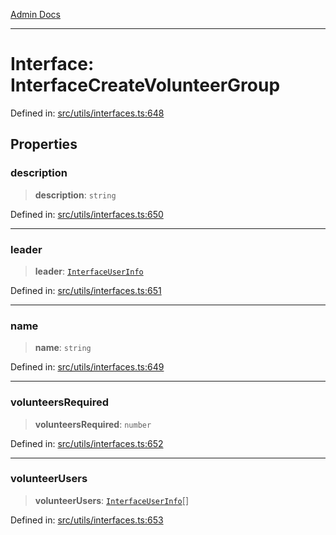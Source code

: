 [Admin Docs](/)

***

# Interface: InterfaceCreateVolunteerGroup

Defined in: [src/utils/interfaces.ts:648](https://github.com/gautam-divyanshu/talawa-admin/blob/69cd9f147d3701d1db7821366b2c564d1fb49f77/src/utils/interfaces.ts#L648)

## Properties

### description

> **description**: `string`

Defined in: [src/utils/interfaces.ts:650](https://github.com/gautam-divyanshu/talawa-admin/blob/69cd9f147d3701d1db7821366b2c564d1fb49f77/src/utils/interfaces.ts#L650)

***

### leader

> **leader**: [`InterfaceUserInfo`](InterfaceUserInfo.md)

Defined in: [src/utils/interfaces.ts:651](https://github.com/gautam-divyanshu/talawa-admin/blob/69cd9f147d3701d1db7821366b2c564d1fb49f77/src/utils/interfaces.ts#L651)

***

### name

> **name**: `string`

Defined in: [src/utils/interfaces.ts:649](https://github.com/gautam-divyanshu/talawa-admin/blob/69cd9f147d3701d1db7821366b2c564d1fb49f77/src/utils/interfaces.ts#L649)

***

### volunteersRequired

> **volunteersRequired**: `number`

Defined in: [src/utils/interfaces.ts:652](https://github.com/gautam-divyanshu/talawa-admin/blob/69cd9f147d3701d1db7821366b2c564d1fb49f77/src/utils/interfaces.ts#L652)

***

### volunteerUsers

> **volunteerUsers**: [`InterfaceUserInfo`](InterfaceUserInfo.md)[]

Defined in: [src/utils/interfaces.ts:653](https://github.com/gautam-divyanshu/talawa-admin/blob/69cd9f147d3701d1db7821366b2c564d1fb49f77/src/utils/interfaces.ts#L653)
